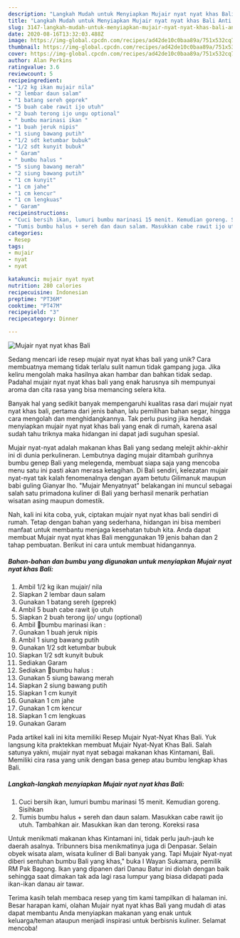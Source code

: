 ```yaml
---
description: "Langkah Mudah untuk Menyiapkan Mujair nyat nyat khas Bali Anti Gagal"
title: "Langkah Mudah untuk Menyiapkan Mujair nyat nyat khas Bali Anti Gagal"
slug: 3147-langkah-mudah-untuk-menyiapkan-mujair-nyat-nyat-khas-bali-anti-gagal
date: 2020-08-16T13:32:03.488Z
image: https://img-global.cpcdn.com/recipes/ad42de10c0baa89a/751x532cq70/mujair-nyat-nyat-khas-bali-foto-resep-utama.jpg
thumbnail: https://img-global.cpcdn.com/recipes/ad42de10c0baa89a/751x532cq70/mujair-nyat-nyat-khas-bali-foto-resep-utama.jpg
cover: https://img-global.cpcdn.com/recipes/ad42de10c0baa89a/751x532cq70/mujair-nyat-nyat-khas-bali-foto-resep-utama.jpg
author: Alan Perkins
ratingvalue: 3.6
reviewcount: 5
recipeingredient:
- "1/2 kg ikan mujair nila"
- "2 lembar daun salam"
- "1 batang sereh geprek"
- "5 buah cabe rawit ijo utuh"
- "2 buah terong ijo ungu optional"
- " bumbu marinasi ikan "
- "1 buah jeruk nipis"
- "1 siung bawang putih"
- "1/2 sdt ketumbar bubuk"
- "1/2 sdt kunyit bubuk"
- " Garam"
- " bumbu halus "
- "5 siung bawang merah"
- "2 siung bawang putih"
- "1 cm kunyit"
- "1 cm jahe"
- "1 cm kencur"
- "1 cm lengkuas"
- " Garam"
recipeinstructions:
- "Cuci bersih ikan, lumuri bumbu marinasi 15 menit. Kemudian goreng. Sisihkan"
- "Tumis bumbu halus + sereh dan daun salam. Masukkan cabe rawit ijo utuh. Tambahkan air. Masukkan ikan dan terong. Koreksi rasa"
categories:
- Resep
tags:
- mujair
- nyat
- nyat

katakunci: mujair nyat nyat 
nutrition: 280 calories
recipecuisine: Indonesian
preptime: "PT36M"
cooktime: "PT47M"
recipeyield: "3"
recipecategory: Dinner

---
```



![Mujair nyat nyat khas Bali](https://img-global.cpcdn.com/recipes/ad42de10c0baa89a/751x532cq70/mujair-nyat-nyat-khas-bali-foto-resep-utama.jpg)

Sedang mencari ide resep mujair nyat nyat khas bali yang unik? Cara membuatnya memang tidak terlalu sulit namun tidak gampang juga. Jika keliru mengolah maka hasilnya akan hambar dan bahkan tidak sedap. Padahal mujair nyat nyat khas bali yang enak harusnya sih mempunyai aroma dan cita rasa yang bisa memancing selera kita.

Banyak hal yang sedikit banyak mempengaruhi kualitas rasa dari mujair nyat nyat khas bali, pertama dari jenis bahan, lalu pemilihan bahan segar, hingga cara mengolah dan menghidangkannya. Tak perlu pusing jika hendak menyiapkan mujair nyat nyat khas bali yang enak di rumah, karena asal sudah tahu triknya maka hidangan ini dapat jadi suguhan spesial.

Mujair nyat-nyat adalah makanan khas Bali yang sedang melejit akhir-akhir ini di dunia perkulineran. Lembutnya daging mujair ditambah gurihnya bumbu genep Bali yang melegenda, membuat siapa saja yang mencoba menu satu ini pasti akan merasa ketagihan. Di Bali sendiri, kelezatan mujair nyat-nyat tak kalah fenomenalnya dengan ayam betutu Gilimanuk maupun babi guling Gianyar lho. &#34;Mujair Menyatnyat&#34; belakangan ini muncul sebagai salah satu primadona kuliner di Bali yang berhasil menarik perhatian wisatan asing maupun domestik.


Nah, kali ini kita coba, yuk, ciptakan mujair nyat nyat khas bali sendiri di rumah. Tetap dengan bahan yang sederhana, hidangan ini bisa memberi manfaat untuk membantu menjaga kesehatan tubuh kita. Anda dapat membuat Mujair nyat nyat khas Bali menggunakan 19 jenis bahan dan 2 tahap pembuatan. Berikut ini cara untuk membuat hidangannya.

<!--inarticleads1-->

##### Bahan-bahan dan bumbu yang digunakan untuk menyiapkan Mujair nyat nyat khas Bali:

1. Ambil 1/2 kg ikan mujair/ nila
1. Siapkan 2 lembar daun salam
1. Gunakan 1 batang sereh (geprek)
1. Ambil 5 buah cabe rawit ijo utuh
1. Siapkan 2 buah terong ijo/ ungu (optional)
1. Ambil  🌻bumbu marinasi ikan :
1. Gunakan 1 buah jeruk nipis
1. Ambil 1 siung bawang putih
1. Gunakan 1/2 sdt ketumbar bubuk
1. Siapkan 1/2 sdt kunyit bubuk
1. Sediakan  Garam
1. Sediakan  🌻bumbu halus :
1. Gunakan 5 siung bawang merah
1. Siapkan 2 siung bawang putih
1. Siapkan 1 cm kunyit
1. Gunakan 1 cm jahe
1. Gunakan 1 cm kencur
1. Siapkan 1 cm lengkuas
1. Gunakan  Garam


Pada artikel kali ini kita memiliki Resep Mujair Nyat-Nyat Khas Bali. Yuk langsung kita praktekkan membuat Mujair Nyat-Nyat Khas Bali. Salah satunya yakni, mujair nyat nyat sebagai makanan khas Kintamani, Bali. Memiliki cira rasa yang unik dengan basa genep atau bumbu lengkap khas Bali. 

<!--inarticleads2-->

##### Langkah-langkah menyiapkan Mujair nyat nyat khas Bali:

1. Cuci bersih ikan, lumuri bumbu marinasi 15 menit. Kemudian goreng. Sisihkan
1. Tumis bumbu halus + sereh dan daun salam. Masukkan cabe rawit ijo utuh. Tambahkan air. Masukkan ikan dan terong. Koreksi rasa


Untuk menikmati makanan khas Kintamani ini, tidak perlu jauh-jauh ke daerah asalnya. Tribunners bisa menikmatinya juga di Denpasar. Selain obyek wisata alam, wisata kuliner di Bali banyak yang. Tapi Mujair Nyat-nyat diberi sentuhan bumbu Bali yang khas,&#34; buka I Wayan Sukamara, pemilik RM Pak Bagong. Ikan yang dipanen dari Danau Batur ini diolah dengan baik sehingga saat dimakan tak ada lagi rasa lumpur yang biasa didapati pada ikan-ikan danau air tawar. 

Terima kasih telah membaca resep yang tim kami tampilkan di halaman ini. Besar harapan kami, olahan Mujair nyat nyat khas Bali yang mudah di atas dapat membantu Anda menyiapkan makanan yang enak untuk keluarga/teman ataupun menjadi inspirasi untuk berbisnis kuliner. Selamat mencoba!
